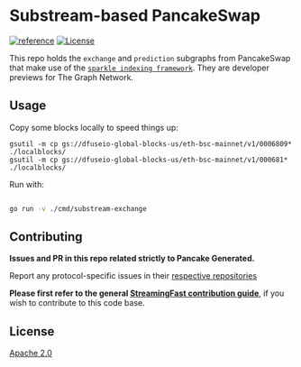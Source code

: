 # Substream-based PancakeSwap
[![reference](https://img.shields.io/badge/godoc-reference-5272B4.svg?style=flat-square)](https://pkg.go.dev/github.com/streamingfast/substream-pancakeswap)
[![License](https://img.shields.io/badge/License-Apache%202.0-blue.svg)](https://opensource.org/licenses/Apache-2.0)

This repo holds the `exchange` and `prediction` subgraphs from PancakeSwap that make use of the [`sparkle indexing framework`](https://github.com/streamingfast/sparkle).
They are developer previews for The Graph Network.


## Usage

Copy some blocks locally to speed things up:

```
gsutil -m cp gs://dfuseio-global-blocks-us/eth-bsc-mainnet/v1/0006809* ./localblocks/
gsutil -m cp gs://dfuseio-global-blocks-us/eth-bsc-mainnet/v1/000681* ./localblocks/
```

Run with:

```bash

go run -v ./cmd/substream-exchange
```



## Contributing

**Issues and PR in this repo related strictly to Pancake Generated.**

Report any protocol-specific issues in their
[respective repositories](https://github.com/streamingfast/streamingfast#protocols)

**Please first refer to the general
[StreamingFast contribution guide](https://github.com/streamingfast/streamingfast/blob/master/CONTRIBUTING.md)**,
if you wish to contribute to this code base.

## License

[Apache 2.0](LICENSE)
